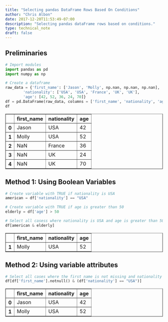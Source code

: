 ```yaml
---
title: "Selecting pandas DataFrame Rows Based On Conditions"
author: "Chris Albon"
date: 2017-12-20T11:53:49-07:00
description: "Selecting pandas dataFrame rows based on conditions."
type: technical_note
draft: false
---
```

## Preliminaries


```python
# Import modules
import pandas as pd
import numpy as np
```


```python
# Create a dataframe
raw_data = {'first_name': ['Jason', 'Molly', np.nan, np.nan, np.nan], 
        'nationality': ['USA', 'USA', 'France', 'UK', 'UK'], 
        'age': [42, 52, 36, 24, 70]}
df = pd.DataFrame(raw_data, columns = ['first_name', 'nationality', 'age'])
df
```




<div>
<table border="1" class="dataframe">
  <thead>
    <tr style="text-align: right;">
      <th></th>
      <th>first_name</th>
      <th>nationality</th>
      <th>age</th>
    </tr>
  </thead>
  <tbody>
    <tr>
      <th>0</th>
      <td>Jason</td>
      <td>USA</td>
      <td>42</td>
    </tr>
    <tr>
      <th>1</th>
      <td>Molly</td>
      <td>USA</td>
      <td>52</td>
    </tr>
    <tr>
      <th>2</th>
      <td>NaN</td>
      <td>France</td>
      <td>36</td>
    </tr>
    <tr>
      <th>3</th>
      <td>NaN</td>
      <td>UK</td>
      <td>24</td>
    </tr>
    <tr>
      <th>4</th>
      <td>NaN</td>
      <td>UK</td>
      <td>70</td>
    </tr>
  </tbody>
</table>
</div>



## Method 1: Using Boolean Variables


```python
# Create variable with TRUE if nationality is USA
american = df['nationality'] == "USA"

# Create variable with TRUE if age is greater than 50
elderly = df['age'] > 50

# Select all casess where nationality is USA and age is greater than 50
df[american & elderly]
```




<div>
<table border="1" class="dataframe">
  <thead>
    <tr style="text-align: right;">
      <th></th>
      <th>first_name</th>
      <th>nationality</th>
      <th>age</th>
    </tr>
  </thead>
  <tbody>
    <tr>
      <th>1</th>
      <td>Molly</td>
      <td>USA</td>
      <td>52</td>
    </tr>
  </tbody>
</table>
</div>



## Method 2: Using variable attributes 


```python
# Select all cases where the first name is not missing and nationality is USA 
df[df['first_name'].notnull() & (df['nationality'] == "USA")]
```




<div>
<table border="1" class="dataframe">
  <thead>
    <tr style="text-align: right;">
      <th></th>
      <th>first_name</th>
      <th>nationality</th>
      <th>age</th>
    </tr>
  </thead>
  <tbody>
    <tr>
      <th>0</th>
      <td>Jason</td>
      <td>USA</td>
      <td>42</td>
    </tr>
    <tr>
      <th>1</th>
      <td>Molly</td>
      <td>USA</td>
      <td>52</td>
    </tr>
  </tbody>
</table>
</div>


